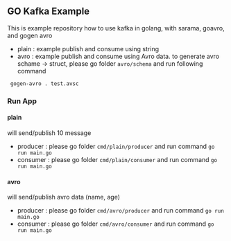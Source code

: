 ## GO Kafka Example
This is example repository how to use kafka in golang, with sarama, goavro, and gogen avro

- plain : example publish and consume using string
- avro : example publish and consume using Avro data. to generate avro schame -> struct, please go folder `avro/schema` and run following command
```gotemplate
 gogen-avro . test.avsc
```

### Run App
#### plain
will send/publish 10 message 
- producer : please go folder `cmd/plain/producer` and run command `go run main.go`
- consumer : please go folder `cmd/plain/consumer` and run command `go run main.go`

#### avro
will send/publish avro data (name, age)
- producer : please go folder `cmd/avro/producer` and run command `go run main.go`
- consumer : please go folder `cmd/avro/consumer` and run command `go run main.go`
